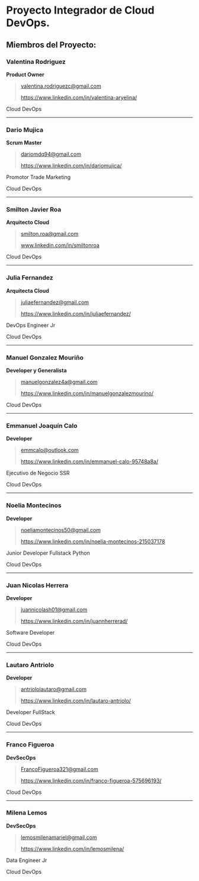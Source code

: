 # Proyecto  Integrador de Cloud DevOps.

## Miembros del Proyecto:

### Valentina Rodriguez

**Product Owner**

> valentina.rodriguezc@gmail.com
>
> https://www.linkedin.com/in/valentina-aryelina/

Cloud DevOps

_______________________________________________________


### Dario Mujica

**Scrum Master**

>dariomdq94@gmail.com
>
> https://www.linkedin.com/in/dariomujica/

Promotor Trade Marketing

Cloud DevOps

_______________________________________________________

### Smilton Javier Roa

**Arquitecto Cloud**

> smilton.roa@gmail.com
> 
> www.linkedin.com/in/smiltonroa

Cloud DevOps

_______________________________________________________
### Julia Fernandez

**Arquitecta Cloud**

> juliaefernandez@gmail.com	
> 
> https://www.linkedin.com/in/juliaefernandez/	

DevOps Engineer Jr	

Cloud DevOps	
_______________________________________________________

### Manuel Gonzalez Mouriño 

**Developer y Generalista** 

> manuelgonzalez4a@gmail.com
>
> https://www.linkedin.com/in/manuelgonzalezmourino/

Cloud DevOps
_______________________________________________________

### Emmanuel Joaquín Calo

**Developer**

> emmcalo@outlook.com
>
> https://www.linkedin.com/in/emmanuel-calo-95748a8a/

Ejecutivo de Negocio SSR

Cloud DevOps
_______________________________________________________


### Noelia Montecinos	

**Developer**

> noeliamontecinos50@gmail.com	
> 
> https://www.linkedin.com/in/noelia-montecinos-215037178	

Junior Developer Fullstack Python 

Cloud DevOps

_______________________________________________________

### Juan Nicolas Herrera	

**Developer**	

> juannicolash01@gmail.com	
>
> https://www.linkedin.com/in/juannherrerad/	

Software Developer	

Cloud DevOps
_______________________________________________________

### Lautaro Antriolo	

**Developer**

> antriololautaro@gmail.com	
> 
> https://www.linkedin.com/in/lautaro-antriolo/	

Developer FullStack

Cloud DevOps

_______________________________________________________

### Franco Figueroa	

**DevSecOps**

> FrancoFigueroa321@gmail.com	
> 
> https://www.linkedin.com/in/franco-figueroa-575696193/	

Cloud DevOps

_______________________________________________________
### Milena Lemos

**DevSecOps**

> lemosmilenamariel@gmail.com
> 
> https://www.linkedin.com/in/lemosmilena/

Data Engineer Jr

Cloud DevOps
